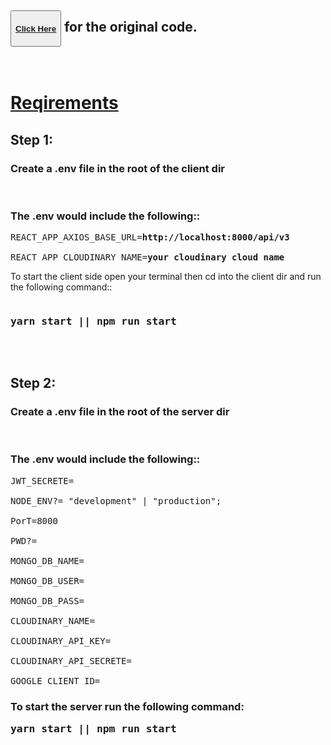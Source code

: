 <h2>
<button><a href="https://github.com/adrianhajdin/project_mern_memories.git"><h4>Click Here</h4></a></button> for the original code.
<br/>
</h2>

<br/>

<h1><u>Reqirements</u></h1>
<h2>Step 1:</h2>
<h3>
Create a .env file in the root of the client dir
</h3>
<br/>
<h3>The .env would include the following::</h3>

<pre>
REACT_APP_AXIOS_BASE_URL=<b><a>http://localhost:8000/api/v3</a></b>

REACT_APP_CLOUDINARY_NAME=<b>your cloudinary cloud name</b>
</pre>

<div > To start the client side open your terminal then cd into the client dir and run the following command::
<br/>
<pre><h3>yarn start || npm run start</h3></pre>
</div>
<br/>
<h2>Step 2:</h2>
<h3>
Create a .env file in the root of the server dir
</h3>
<br/>
<h3>The .env would include the following::</h3>

<pre>
JWT_SECRETE=

NODE_ENV?= "development" | "production";

PorT=8000

PWD?=

MONGO_DB_NAME=

MONGO_DB_USER=

MONGO_DB_PASS=

CLOUDINARY_NAME=

CLOUDINARY_API_KEY=

CLOUDINARY_API_SECRETE=

GOOGLE_CLIENT_ID=
</pre>
<h3>
To start the server run the following command:
<pre>yarn start || npm run start</pre>
</h3>
